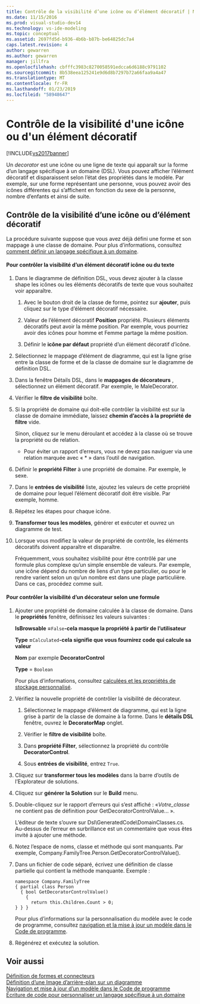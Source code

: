 ```yaml
---
title: Contrôle de la visibilité d’une icône ou d’élément décoratif | Microsoft Docs
ms.date: 11/15/2016
ms.prod: visual-studio-dev14
ms.technology: vs-ide-modeling
ms.topic: conceptual
ms.assetid: 2697fd5d-b936-4b6b-b87b-be64825dc7a4
caps.latest.revision: 4
author: gewarren
ms.author: gewarren
manager: jillfra
ms.openlocfilehash: cbfffc3983c8270058591edcca6d6188c9791102
ms.sourcegitcommit: 8b538eea125241e9d6d8b7297b72a66faa9a4a47
ms.translationtype: MT
ms.contentlocale: fr-FR
ms.lasthandoff: 01/23/2019
ms.locfileid: "58948647"
---
```

# <a name="controlling-the-visibility-of-an-icon-or-decorator"></a>Contrôle de la visibilité d'une icône ou d'un élément décoratif
[!INCLUDE[vs2017banner](../includes/vs2017banner.md)]

Un *decorator* est une icône ou une ligne de texte qui apparaît sur la forme d’un langage spécifique à un domaine (DSL). Vous pouvez afficher l’élément décoratif et disparaissent selon l’état des propriétés dans le modèle. Par exemple, sur une forme représentant une personne, vous pouvez avoir des icônes différentes qui s’affichent en fonction du sexe de la personne, nombre d’enfants et ainsi de suite.  
  
## <a name="controlling-the-visibility-of-an-icon-or-decorator"></a>Contrôle de la visibilité d’une icône ou d’élément décoratif  
 La procédure suivante suppose que vous avez déjà défini une forme et son mappage à une classe de domaine. Pour plus d’informations, consultez [comment définir un langage spécifique à un domaine](../modeling/how-to-define-a-domain-specific-language.md).  
  
#### <a name="to-control-the-visibility-of-an-icon-or-text-decorator"></a>Pour contrôler la visibilité d’un élément décoratif icône ou du texte  
  
1. Dans le diagramme de définition DSL, vous devez ajouter à la classe shape les icônes ou les éléments décoratifs de texte que vous souhaitez voir apparaître.  
  
   1.  Avec le bouton droit de la classe de forme, pointez sur **ajouter**, puis cliquez sur le type d’élément décoratif nécessaire.  
  
   2.  Valeur de l’élément décoratif **Position** propriété. Plusieurs éléments décoratifs peut avoir la même position. Par exemple, vous pourriez avoir des icônes pour homme et Femme partage la même position.  
  
   3.  Définir le **icône par défaut** propriété d’un élément décoratif d’icône.  
  
2. Sélectionnez le mappage d’élément de diagramme, qui est la ligne grise entre la classe de forme et de la classe de domaine sur le diagramme de définition DSL.  
  
3. Dans la fenêtre Détails DSL, dans le **mappages de décorateurs** , sélectionnez un élément décoratif. Par exemple, le MaleDecorator.  
  
4. Vérifier le **filtre de visibilité** boîte.  
  
5. Si la propriété de domaine qui doit-elle contrôler la visibilité est sur la classe de domaine immédiate, laissez **chemin d’accès à la propriété de filtre** vide.  
  
    Sinon, cliquez sur le menu déroulant et accédez à la classe où se trouve la propriété ou de relation.  
  
   -   Pour éviter un rapport d’erreurs, vous ne devez pas naviguer via une relation marquée avec « * » dans l’outil de navigation.  
  
6. Définir le **propriété Filter** à une propriété de domaine. Par exemple, le sexe.  
  
7. Dans le **entrées de visibilité** liste, ajoutez les valeurs de cette propriété de domaine pour lequel l’élément décoratif doit être visible. Par exemple, homme.  
  
8. Répétez les étapes pour chaque icône.  
  
9. **Transformer tous les modèles**, générer et exécuter et ouvrez un diagramme de test.  
  
10. Lorsque vous modifiez la valeur de propriété de contrôle, les éléments décoratifs doivent apparaître et disparaître.  
  
    Fréquemment, vous souhaitez visibilité pour être contrôlé par une formule plus complexe qu’un simple ensemble de valeurs. Par exemple, une icône dépend du nombre de liens d’un type particulier, ou pour le rendre varient selon un qu’un nombre est dans une plage particulière. Dans ce cas, procédez comme suit.  
  
#### <a name="to-control-the-visibility-of-a-decorator-based-on-a-formula"></a>Pour contrôler la visibilité d’un décorateur selon une formule  
  
1.  Ajouter une propriété de domaine calculée à la classe de domaine. Dans le **propriétés** fenêtre, définissez les valeurs suivantes :  
  
     **IsBrowsable =**`False`**-cela masque la propriété à partir de l’utilisateur**  
  
     **Type =**`Calculated`**-cela signifie que vous fournirez code qui calcule sa valeur**  
  
     **Nom** par exemple **DecoratorControl**  
  
     **Type** = `Boolean`  
  
     Pour plus d’informations, consultez [calculées et les propriétés de stockage personnalisé](../modeling/calculated-and-custom-storage-properties.md).  
  
2.  Vérifiez la nouvelle propriété de contrôler la visibilité de décorateur.  
  
    1.  Sélectionnez le mappage d’élément de diagramme, qui est la ligne grise à partir de la classe de domaine à la forme. Dans le **détails DSL** fenêtre, ouvrez le **DecoratorMap** onglet.  
  
    2.  Vérifier le **filtre de visibilité** boîte.  
  
    3.  Dans **propriété Filter**, sélectionnez la propriété du contrôle **DecoratorControl**.  
  
    4.  Sous **entrées de visibilité**, entrez `True`.  
  
3.  Cliquez sur **transformer tous les modèles** dans la barre d’outils de l’Explorateur de solutions.  
  
4.  Cliquez sur **générer la Solution** sur le **Build** menu.  
  
5.  Double-cliquez sur le rapport d’erreurs qui s’est affiché : «*Votre_classe* ne contient pas de définition pour GetDecoratorControlValue... ».  
  
     L’éditeur de texte s’ouvre sur Dsl\GeneratedCode\DomainClasses.cs. Au-dessus de l’erreur en surbrillance est un commentaire que vous êtes invité à ajouter une méthode.  
  
6.  Notez l’espace de noms, classe et méthode qui sont manquants.  Par exemple, Company.FamilyTree.Person.GetDecoratorControlValue().  
  
7.  Dans un fichier de code séparé, écrivez une définition de classe partielle qui contient la méthode manquante. Exemple :  
  
    ```  
    namespace Company.FamilyTree  
    { partial class Person  
      { bool GetDecoratorControlValue()  
        {  
          return this.Children.Count > 0;  
    } } }  
    ```  
  
     Pour plus d’informations sur la personnalisation du modèle avec le code de programme, consultez [navigation et la mise à jour un modèle dans le Code de programme](../modeling/navigating-and-updating-a-model-in-program-code.md).  
  
8.  Régénérez et exécutez la solution.  
  
## <a name="see-also"></a>Voir aussi  
 [Définition de formes et connecteurs](../modeling/defining-shapes-and-connectors.md)   
 [Définition d’une Image d’arrière-plan sur un diagramme](../modeling/setting-a-background-image-on-a-diagram.md)   
 [Navigation et mise à jour d’un modèle dans le Code de programme](../modeling/navigating-and-updating-a-model-in-program-code.md)   
 [Écriture de code pour personnaliser un langage spécifique à un domaine](../modeling/writing-code-to-customise-a-domain-specific-language.md)
